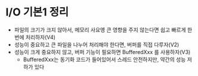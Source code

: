 # I/O 기본1 정리
* 파일의 크기가 크지 않아서, 메모리 사요엥 큰 영향을 주지 않는다면 쉽고 빠르게 한 번에 처리하자(V4)
* 성능이 중요하고 큰 파일을 나누어 처리해야 한다면, 버퍼를 직접 다루자(V2)
* 성능이 크게 중요하지 않고, 버퍼 기능이 필요하면 BufferedXxx 를 사용하자(V3)
  * BufferedXxx는 동기화 코드가 들어있어서 스레드 안전하지만, 약간의 성능 저하가 있다